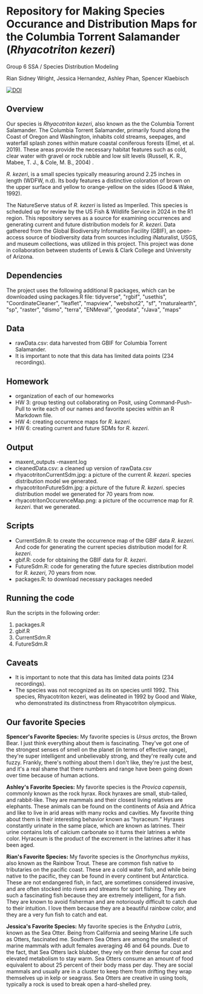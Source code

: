 # Repository for Making Species Occurance and Distribution Maps for the Columbia Torrent Salamander (*Rhyacotriton kezeri*)
Group 6 SSA / Species Distribution Modeling

Rian Sidney Wright, Jessica Hernandez, Ashley Phan, Spencer Klaebisch

[![DOI](https://zenodo.org/badge/753736949.svg)](https://zenodo.org/doi/10.5281/zenodo.11051208)

## Overview
Our species is *Rhyacotriton kezeri*, also known as the the Columbia Torrent Salamander. The Columbia Torrent Salamander, primarily found along the Coast of Oregon and Washington, inhabits cold streams, seepages, and waterfall splash zones within mature coastal coniferous forests (Emel, et al. 2019). These areas provide the necessary habitat features such as cold, clear water with gravel or rock rubble and low silt levels (Russell, K. R., Mabee, T. J., & Cole, M. B., 2004) . 

*R. kezeri*, is a small species typically measuring around 2.25 inches in length (WDFW, n.d). Its body features a distinctive coloration of brown on the upper surface and yellow to orange-yellow on the sides (Good & Wake, 1992). 

The NatureServe status of *R. kezeri* is listed as Imperiled. This species is scheduled up for review by the US Fish & Wildlife Service in 2024 in the R1 region. This repository serves as a source for examining occurrences and generating current and future distribution models for *R. kezeri*. Data gathered from the Global Biodiversity Information Facility (GBIF), an open-access source of biodiversity data from sources including iNaturalist, USGS, and museum collections, was utilized in this project. This project was done in collaboration between students of Lewis & Clark College and University of Arizona.

## Dependencies
The project uses the following additional R packages, which can be downloaded using packages.R file:
            tidyverse", 
            "rgbif", 
            "usethis", 
            "CoordinateCleaner", 
            "leaflet", 
            "mapview", 
            "webshot2",
            "sf",
            "rnaturalearth",
            "sp",
            "raster",
            "dismo",
            "terra",
            "ENMeval",
            "geodata", 
            "rJava", 
            "maps"

## Data
- rawData.csv: data harvested from GBIF for Columbia Torrent Salamander.
- It is important to note that this data has limited data points (234 recordings).

## Homework
- organization of each of our homeworks
- HW 3: group testing out collaborating on Posit, using Command-Push-Pull to write each of our names and favorite species within an R Markdown file.
- HW 4: creating occurrence maps for *R. kezeri*.
- HW 6: creating current and future SDMs for *R. kezeri*.

## Output
- maxent_outputs
    -maxent.log
- cleanedData.csv: a cleaned up version of rawData.csv
- rhyacotritonCurrentSdm.jpg: a picture of the current *R. kezeri*. species distribution model we generated.
- rhyacotritonFutureSdm.jpg: a picture of the future *R. kezeri*. species distribution model we generated for 70 years from now.
- rhyacotritonOccurenceMap.png: a picture of the occurrence map for *R. kezeri*. that we generated.

## Scripts
- CurrentSdm.R: to create the occurrence map of the GBIF data *R. kezeri*. And code for generating the current species distribution model for *R. kezeri*.
- gbif.R: code for obtaining the GBIF data for *R. kezeri*.
- FutureSdm.R: code for generating the future species distribution model for *R. kezeri*, 70 years from now.
- packages.R: to download necessary packages needed

## Running the code
Run the scripts in the following order:

1. packages.R
2. gbif.R
3. CurrentSdm.R
4. FutureSdm.R

## Caveats
- It is important to note that this data has limited data points (234 recordings).
- The species was not recognized as its on species until 1992. This species, Rhyacotriton kezeri, was delineated in 1992 by Good and Wake, who demonstrated its distinctness from Rhyacotriton olympicus.

## Our favorite Species
**Spencer's Favorite Species:** My favorite species is *Ursus arctos*, the Brown Bear. I just think everything about them is fascinating. They've got one of the strongest senses of smell on the planet (in terms of effective range), they're super intelligent and unbelievably strong, and they're really cute and fuzzy. Frankly, there's nothing about them I don't like, they're just the best, and it's a real shame that there numbers and range have been going down over time because of human actions.

**Ashley's Favorite Species:** My favorite species is the *Provica capensis*, commonly known as the rock hyrax. Rock hyraxes are small, stub-tailed, and rabbit-like. They are mammals and their closest living relatives are elephants. These animals can be found on the continents of Asia and Africa and like to live in arid areas with many rocks and cavities. My favorite thing about them is their interesting behavior known as "hyraceum." Hyraxes constantly urinate in the same place, which are known as latrines. Their urine contains lots of calcium carbonate so it turns their latrines a white color. Hyraceum is the product of the excrement in the latrines after it has been aged. 

**Rian's Favorite Species:** My favorite species is the *Onorhynchus mykiss*, also known as the Rainbow Trout. These are common fish native to tributaries on the pacific coast. These are a cold water fish, and while being native to the pacific, they can be found in every continent but Antarctica. These are not endangered fish, in fact, are sometimes considered invasive, and are often stocked into rivers and streams for sport fishing. They are such a fascinating fish because they are extremely intelligent, for a fish. They are known to avoid fisherman and are notoriously difficult to catch due to their intuition. I love them because they are a beautiful rainbow color, and they are a very fun fish to catch and eat. 

**Jessica's Favorite Species:** My favorite species is the *Enhydra Lutris*, known as the Sea Otter. Being from California and seeing Marine Life such as Otters, fascinated me. Southern Sea Otters are among the smallest of marine mammals with adult females averaging 46 and 64 pounds. Due to the fact, that Sea Otters lack blubber, they rely on their dense fur coat and elevated metabolism to stay warm. Sea Otters consume an amount of food equivalent to about 25 percent of their body mass per day. They are social mammals and usually are in a cluster to keep them from drifting they wrap themselves up in kelp or seagrass. Sea Otters are creative in using tools, typically a rock is used to break open a hard-shelled prey.
